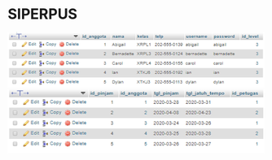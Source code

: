 # SIPERPUS
![AltText](https://github.com/Larasati11/SIPERPUS/blob/master/siperpus%20tabel%20anggota.png)
![AltText](https://github.com/Larasati11/SIPERPUS/blob/master/siperpus%20tabel%20peminjaman.png)



